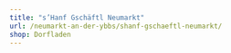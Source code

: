 ```yaml
---
title: "s’Hanf Gschäftl Neumarkt"
url: /neumarkt-an-der-ybbs/shanf-gschaeftl-neumarkt/
shop: Dorfladen
---
```

